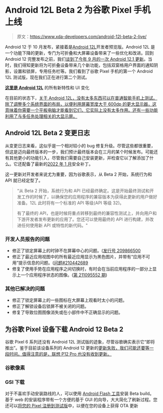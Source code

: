 # Android 12L Beta 2 为谷歌 Pixel 手机上线

> 原文：<https://www.xda-developers.com/android-12l-beta-2-live/>

Android 12 于 10 月发布，紧接着是[Android 12L](https://www.xda-developers.com/android-12l/)开发者预览版。Android 12L 是一个功能下降的更新，专门为可折叠和大屏幕设备带来了一些优化和改进。回到 Android 12 完整发布之前，我们[谈到了今年 9 月的一次 Android 12.1 更新](https://www.xda-developers.com/android-12-v2-update/)。当时，我们得知更新将为可折叠设备带来几个新功能，包括双窗格用户界面的通知阴影，设置和锁屏，专用任务栏等。我们看到了谷歌 Pixel 手机的第一个 Android 12L 测试版，现在我们正在进行第二个测试。

**[这里是 Android 12L](https://www.xda-developers.com/android-12l-new-features-ui-changes/)** 的所有新特性和 UI 变化

在目前的状态下，[关于 Android 12L，没有太多东西可以在普通智能手机上测试。除了调整多个系统界面的布局，以便利用屏幕宽度大于 600dp 的更大显示器，这意味着你需要一个平板电脑才能看到它们，它实际上没有太多作用。还有一些功能利用了与多任务处理相关的大显示屏。](https://www.xda-developers.com/android-12l-smartphone-changes/)

## Android 12L Beta 2 变更日志

从变更日志来看，这似乎是一个相对较小的 bug 修复升级。尽管这些都很重要，但这是迈向最终版本的一步，我们预计最终版本会在三月的某个时候发布。可能还有其他更小的功能引入，尽管我们需要自己安装更新，并检查它以了解添加了什么。它还配备了最新的[2022 年 1 月](https://www.xda-developers.com/january-2022-android-security-update/)安全补丁。

这一更新对开发者来说尤为重要，因为谷歌表示，从 Beta 2 开始，系统行为和 API 就已经定型了。

> “从 Beta 2 开始，系统行为和 API 已经最终确定。这是开始最终测试和开发工作的时候了，以确保您的应用程序的兼容版本为获得此更新的用户做好准备。12L 此时将有一个标准的 API 等级(API 等级 32)。
> 
> 有了最终的 API，也是时候将重点转移到最终的兼容性测试上，并向用户和下游开发者发布更新的应用了。您还可以使用最终的 API 进行构建，并改进任何使用新 API 或特性的新代码。"

### 开发人员报告的问题

*   修正了锁定屏幕上的时钟不在屏幕中心的问题。([发行号 209866500](https://issuetracker.google.com/issues/209866500)
*   修正了最近应用视图中的所有最近应用显示为黑色图片，并带有“应用不可用”提示信息的问题。([问题#210442689](https://issuetracker.google.com/issues/210442689)
*   修复了使用手势在应用程序之间切换时，有时会在当前应用程序的一部分上显示上一个应用程序状态的图像。([第 211095552 期](https://issuetracker.google.com/issues/211095552))

### 其他已解决的问题

*   修正了锁定屏幕上的一些图标在大屏幕上观看时太小的问题。
*   修正了解锁设备后锁屏不被关闭的问题。
*   修复了导致位图图像消失或在小部件中不正确显示的问题。

## 为谷歌 Pixel 设备下载 Android 12 Beta 2

谷歌 Pixel 6 系列还没有 Android 12L 测试版的迹象，尽管谷歌确实表示它“即将推出”。鉴于目前该设备系列的 Android 12 更新的[更新失败，我们可能还要等一段时间。值得注意的是，联想 P12 Pro 也没有收到更新。](https://www.xda-developers.com/pixel-6-december-2021-update-paused/)

### 谷歌像素

### GSI 下载

对于不喜欢手动安装路线的人，可以使用 [Android Flash 工具](https://developer.android.com/preview/download#flashtool)安装 Beta build。基于 web 的安装程序带有一个方便的基于 GUI 的向导，大大简化了刷新过程。您还可以[将您的 Pixel 注册到测试版](https://www.google.com/android/beta)中，以便在您的设备上获得 OTA 更新